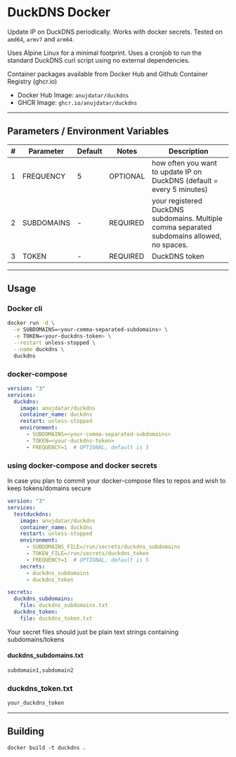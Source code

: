 # DuckDNS Docker

Update IP on DuckDNS periodically. Works with docker secrets. Tested on `amd64`, `armv7` and `arm64`.

Uses Alpine Linux for a minimal footprint. Uses a cronjob to run the standard DuckDNS curl script using no external dependencies.

Container packages available from Docker Hub and Github Container Registry (ghcr.io)
  - Docker Hub Image: `anujdatar/duckdns`
  - GHCR Image: `ghcr.io/anujdatar/duckdns`

---

## Parameters / Environment Variables
| # | Parameter | Default | Notes | Description |
| - | ---------- | ----- | -- | --- |
| 1 | FREQUENCY | 5 | OPTIONAL | how often you want to update IP on DuckDNS (default = every 5 minutes) |
| 2 | SUBDOMAINS | - | REQUIRED | your registered DuckDNS subdomains. Multiple comma separated subdomains allowed, no spaces. |
| 3 | TOKEN | - | REQUIRED | DuckDNS token |

---

## Usage
### Docker cli
```bash
docker run -d \
  -e SUBDOMAINS=<your-comma-separated-subdomains> \
  -e TOKEN=<your-duckdns-token> \
  --restart unless-stopped \
  --name duckdns \
  duckdns
```

### docker-compose
```yml
version: "3"
services:
  duckdns:
    image: anujdatar/duckdns
    container_name: duckdns
    restart: unless-stopped
    environment:
      - SUBDOMAINS=<your-comma-separated-subdomains>
      - TOKEN=<your-duckdns-token>
      - FREQUENCY=1  # OPTIONAL, default is 5
```

### using docker-compose and docker secrets
In case you plan to commit your docker-compose files to repos and wish to keep tokens/domains secure
```yml
version: "3"
services:
  testduckdns:
    image: anujdatar/duckdns
    container_name: duckdns
    restart: unless-stopped
    environment:
      - SUBDOMAINS_FILE=/run/secrets/duckdns_subdomains
      - TOKEN_FILE=/run/secrets/duckdns_token
      - FREQUENCY=1  # OPTIONAL, default is 5
    secrets:
      - duckdns_subdomains
      - duckdns_token

secrets:
  duckdns_subdomains:
    file: duckdns_subdomains.txt
  duckdns_token:
    file: duckdns_token.txt
```

Your secret files should just be plain text strings containing subdomains/tokens

#### duckdns_subdomains.txt
```txt
subdomain1,subdomain2
```
### duckdns_token.txt
```txt
your_duckdns_token
```
---

## Building
```
docker build -t duckdns .
```
